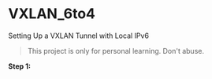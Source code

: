 # VXLAN_6to4
Setting Up a VXLAN Tunnel with Local IPv6
> This project is only for personal learning. Don't abuse.

**Step 1:**
